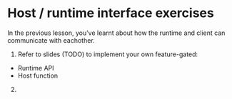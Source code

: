 # Host / runtime interface exercises

In the previous lesson, you've learnt about how the runtime and client can communicate with eachother.

1. Refer to slides (TODO) to implement your own feature-gated:
* Runtime API
* Host function

2.